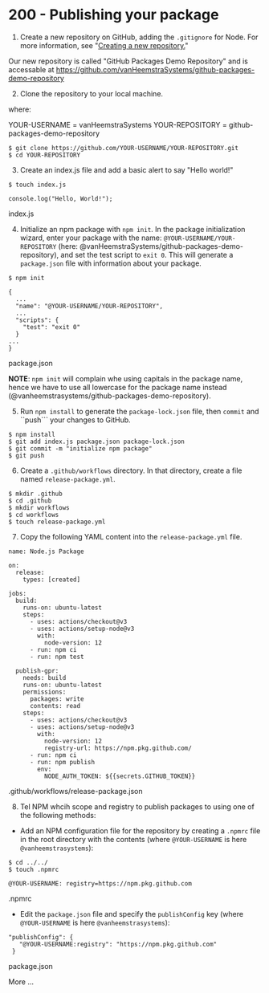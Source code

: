 # 200 - Publishing your package

1. Create a new repository on GitHub, adding the ```.gitignore``` for Node. For more information, see "[Creating a new repository.](https://docs.github.com/en/github/creating-cloning-and-archiving-repositories/creating-a-new-repository)"

Our new repository is called "GitHub Packages Demo Repository" and is accessable at https://github.com/vanHeemstraSystems/github-packages-demo-repository

2. Clone the repository to your local machine.

where:

YOUR-USERNAME = vanHeemstraSystems
YOUR-REPOSITORY = github-packages-demo-repository

```
$ git clone https://github.com/YOUR-USERNAME/YOUR-REPOSITORY.git
$ cd YOUR-REPOSITORY
```

3. Create an index.js file and add a basic alert to say "Hello world!"

```
$ touch index.js
```

```
console.log("Hello, World!");
```
index.js

4. Initialize an npm package with ```npm init```. In the package initialization wizard, enter your package with the name: ```@YOUR-USERNAME/YOUR-REPOSITORY``` (here: @vanHeemstraSystems/github-packages-demo-repository), and set the test script to ```exit 0```. This will generate a ```package.json``` file with information about your package.

```
$ npm init
```

```
{
  ...
  "name": "@YOUR-USERNAME/YOUR-REPOSITORY",
  ...
  "scripts": {
    "test": "exit 0"
  }
...
}
```
package.json

**NOTE**: ```npm init``` will complain whe using capitals in the package name, hence we have to use all lowercase for the package name instead (@vanheemstrasystems/github-packages-demo-repository).

5. Run ```npm install``` to generate the ```package-lock.json``` file, then ```commit``` and ``push``` your changes to GitHub.

```
$ npm install
$ git add index.js package.json package-lock.json
$ git commit -m "initialize npm package"
$ git push
```

6. Create a ```.github/workflows``` directory. In that directory, create a file named ```release-package.yml```.

```
$ mkdir .github
$ cd .github
$ mkdir workflows
$ cd workflows
$ touch release-package.yml
```

7. Copy the following YAML content into the ```release-package.yml``` file.

```
name: Node.js Package

on:
  release:
    types: [created]

jobs:
  build:
    runs-on: ubuntu-latest
    steps:
      - uses: actions/checkout@v3
      - uses: actions/setup-node@v3
        with:
          node-version: 12
      - run: npm ci
      - run: npm test

  publish-gpr:
    needs: build
    runs-on: ubuntu-latest
    permissions:
      packages: write
      contents: read
    steps:
      - uses: actions/checkout@v3
      - uses: actions/setup-node@v3
        with:
          node-version: 12
          registry-url: https://npm.pkg.github.com/
      - run: npm ci
      - run: npm publish
        env:
          NODE_AUTH_TOKEN: ${{secrets.GITHUB_TOKEN}}
```
.github/workflows/release-package.json

8. Tel NPM whcih scope and registry to publish packages to using one of the following methods:

- Add an NPM configuration file for the repository by creating a ```.npmrc``` file in the root directory with the contents (where ```@YOUR-USERNAME``` is here ```@vanheemstrasystems```):

```
$ cd ../../
$ touch .npmrc
```

```
@YOUR-USERNAME: registry=https://npm.pkg.github.com
```
.npmrc

- Edit the ```package.json``` file and specify the ```publishConfig``` key (where ```@YOUR-USERNAME``` is here ```@vanheemstrasystems```):

```
"publishConfig": {
   "@YOUR-USERNAME:registry": "https://npm.pkg.github.com"
 }
```
package.json




More ...


